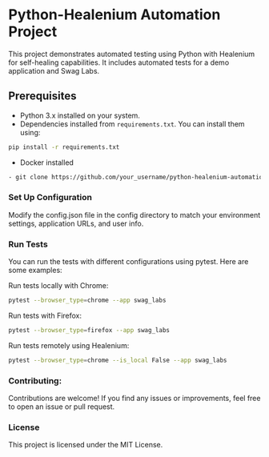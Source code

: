 # Python-Healenium Automation Project

This project demonstrates automated testing using Python with Healenium for self-healing capabilities. It includes automated tests for a demo application and Swag Labs.

## Prerequisites

- Python 3.x installed on your system.
- Dependencies installed from `requirements.txt`. You can install them using:
```sh
pip install -r requirements.txt
```
- Docker installed
```sh
- git clone https://github.com/your_username/python-healenium-automation.git
```
### Set Up Configuration
Modify the config.json file in the config directory to match your environment settings, application URLs, and user info.

### Run Tests
You can run the tests with different configurations using pytest. Here are some examples:

Run tests locally with Chrome:
```sh
pytest --browser_type=chrome --app swag_labs
```
Run tests with Firefox:
```sh
pytest --browser_type=firefox --app swag_labs
```
Run tests remotely using Healenium:
```sh
pytest --browser_type=chrome --is_local False --app swag_labs
```
### Contributing:
Contributions are welcome! If you find any issues or improvements, feel free to open an issue or pull request.

### License
This project is licensed under the MIT License.
